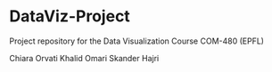 # DataViz-Project
Project repository for the Data Visualization Course COM-480 (EPFL)

Chiara Orvati
Khalid Omari
Skander Hajri
